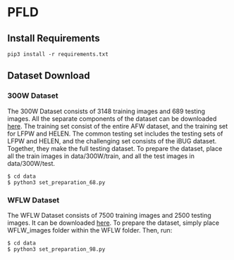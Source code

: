# PFLD

## Install Requirements
```
pip3 install -r requirements.txt
```
## Dataset Download
### 300W Dataset
The 300W Dataset consists of 3148 training images and 689 testing images. All the separate components of the dataset can be downloaded [here](https://ibug.doc.ic.ac.uk/resources/300-W/). The training set consist of the entire AFW dataset, and the training set for LFPW and HELEN. The common testing set includes the testing sets of LFPW and HELEN, and the challenging set consists of the iBUG dataset. Together, they make the full testing dataset. 
To prepare the dataset, place all the train images in data/300W/train, and all the test images in data/300W/test.
```
$ cd data
$ python3 set_preparation_68.py
```
### WFLW Dataset
The WFLW Dataset consists of 7500 training images and 2500 testing images. It can be downloaded [here](https://pan.baidu.com/s/1paoOpusuyafHY154lqXYrA). 
To prepare the dataset, simply place WFLW_images folder within the WFLW folder. Then, run:
```
$ cd data
$ python3 set_preparation_98.py
```
